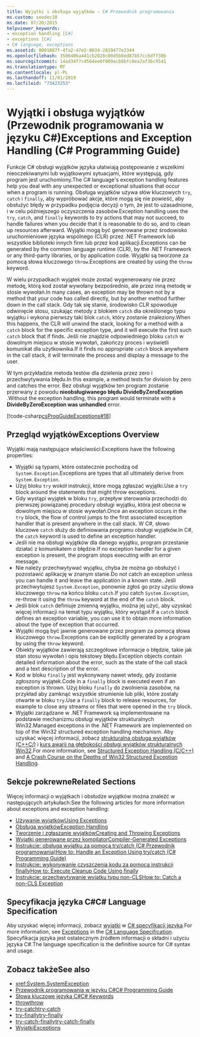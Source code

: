 ```yaml
---
title: Wyjątki i obsługa wyjątków — C# Przewodnik programowania
ms.custom: seodec18
ms.date: 07/20/2015
helpviewer_keywords:
- exception handling [C#]
- exceptions [C#]
- C# language, exceptions
ms.assetid: 0001887f-4fa2-47e2-8034-2819477e2344
ms.openlocfilehash: 3506406a441cb2028c00d5b8ed87b57cc6dff38b
ms.sourcegitcommit: 14ad34f7c4564ee0f009acb8bfc0ea7af3bc9541
ms.translationtype: MT
ms.contentlocale: pl-PL
ms.lasthandoff: 11/01/2019
ms.locfileid: "73423253"
---
```

# <a name="exceptions-and-exception-handling-c-programming-guide"></a><span data-ttu-id="13eb6-102">Wyjątki i obsługa wyjątków (Przewodnik programowania w języku C#)</span><span class="sxs-lookup"><span data-stu-id="13eb6-102">Exceptions and Exception Handling (C# Programming Guide)</span></span>

<span data-ttu-id="13eb6-103">Funkcje C# obsługi wyjątków języka ułatwiają postępowanie z wszelkimi nieoczekiwanymi lub wyjątkowymi sytuacjami, które występują, gdy program jest uruchomiony.</span><span class="sxs-lookup"><span data-stu-id="13eb6-103">The C# language's exception handling features help you deal with any unexpected or exceptional situations that occur when a program is running.</span></span> <span data-ttu-id="13eb6-104">Obsługa wyjątków używa słów kluczowych `try`, `catch` i `finally`, aby wypróbować akcje, które mogą się nie powieść, aby obsłużyć błędy w przypadku podjęcia decyzji o tym, że jest to uzasadnione, i w celu późniejszego oczyszczenia zasobów.</span><span class="sxs-lookup"><span data-stu-id="13eb6-104">Exception handling uses the `try`, `catch`, and `finally` keywords to try actions that may not succeed, to handle failures when you decide that it is reasonable to do so, and to clean up resources afterward.</span></span> <span data-ttu-id="13eb6-105">Wyjątki mogą być generowane przez środowisko uruchomieniowe języka wspólnego (CLR) przez .NET Framework lub wszystkie biblioteki innych firm lub przez kod aplikacji.</span><span class="sxs-lookup"><span data-stu-id="13eb6-105">Exceptions can be generated by the common language runtime (CLR), by the .NET Framework or any third-party libraries, or by application code.</span></span> <span data-ttu-id="13eb6-106">Wyjątki są tworzone za pomocą słowa kluczowego `throw`.</span><span class="sxs-lookup"><span data-stu-id="13eb6-106">Exceptions are created by using the `throw` keyword.</span></span>

<span data-ttu-id="13eb6-107">W wielu przypadkach wyjątek może zostać wygenerowany nie przez metodę, którą kod został wywołany bezpośrednio, ale przez inną metodę w stosie wywołań.</span><span class="sxs-lookup"><span data-stu-id="13eb6-107">In many cases, an exception may be thrown not by a method that your code has called directly, but by another method further down in the call stack.</span></span> <span data-ttu-id="13eb6-108">Gdy tak się stanie, środowisko CLR spowoduje odwinięcie stosu, szukając metody z blokiem `catch` dla określonego typu wyjątku i wykona pierwszy taki blok `catch`, który zostanie znaleziony.</span><span class="sxs-lookup"><span data-stu-id="13eb6-108">When this happens, the CLR will unwind the stack, looking for a method with a `catch` block for the specific exception type, and it will execute the first such `catch` block that if finds.</span></span> <span data-ttu-id="13eb6-109">Jeśli nie znajdzie odpowiedniego bloku `catch` w dowolnym miejscu w stosie wywołań, zakończy proces i wyświetli komunikat dla użytkownika.</span><span class="sxs-lookup"><span data-stu-id="13eb6-109">If it finds no appropriate `catch` block anywhere in the call stack, it will terminate the process and display a message to the user.</span></span>

<span data-ttu-id="13eb6-110">W tym przykładzie metoda testów dla dzielenia przez zero i przechwytywania błędu.</span><span class="sxs-lookup"><span data-stu-id="13eb6-110">In this example, a method tests for division by zero and catches the error.</span></span> <span data-ttu-id="13eb6-111">Bez obsługi wyjątków ten program zostanie przerwany z powodu **nieobsługiwanego błędu DivideByZeroException** .</span><span class="sxs-lookup"><span data-stu-id="13eb6-111">Without the exception handling, this program would terminate with a **DivideByZeroException was unhandled** error.</span></span>

[!code-csharp[csProgGuideExceptions#18](~/samples/snippets/csharp/VS_Snippets_VBCSharp/csProgGuideExceptions/CS/Exceptions.cs#18)]

## <a name="exceptions-overview"></a><span data-ttu-id="13eb6-112">Przegląd wyjątków</span><span class="sxs-lookup"><span data-stu-id="13eb6-112">Exceptions Overview</span></span>

<span data-ttu-id="13eb6-113">Wyjątki mają następujące właściwości:</span><span class="sxs-lookup"><span data-stu-id="13eb6-113">Exceptions have the following properties:</span></span>  

- <span data-ttu-id="13eb6-114">Wyjątki są typami, które ostatecznie pochodzą od `System.Exception`.</span><span class="sxs-lookup"><span data-stu-id="13eb6-114">Exceptions are types that all ultimately derive from `System.Exception`.</span></span>
- <span data-ttu-id="13eb6-115">Użyj bloku `try` wokół instrukcji, które mogą zgłaszać wyjątki.</span><span class="sxs-lookup"><span data-stu-id="13eb6-115">Use a `try` block around the statements that might throw exceptions.</span></span>
- <span data-ttu-id="13eb6-116">Gdy wystąpi wyjątek w bloku `try`, przepływ sterowania przechodzi do pierwszej powiązanej procedury obsługi wyjątku, która jest obecna w dowolnym miejscu w stosie wywołań.</span><span class="sxs-lookup"><span data-stu-id="13eb6-116">Once an exception occurs in the `try` block, the flow of control jumps to the first associated exception handler that is present anywhere in the call stack.</span></span> <span data-ttu-id="13eb6-117">W C#, słowo kluczowe `catch` służy do definiowania programu obsługi wyjątków.</span><span class="sxs-lookup"><span data-stu-id="13eb6-117">In C#, the `catch` keyword is used to define an exception handler.</span></span>
- <span data-ttu-id="13eb6-118">Jeśli nie ma obsługi wyjątków dla danego wyjątku, program przestanie działać z komunikatem o błędzie.</span><span class="sxs-lookup"><span data-stu-id="13eb6-118">If no exception handler for a given exception is present, the program stops executing with an error message.</span></span>
- <span data-ttu-id="13eb6-119">Nie należy przechwytywać wyjątku, chyba że można go obsłużyć i pozostawić aplikację w znanym stanie.</span><span class="sxs-lookup"><span data-stu-id="13eb6-119">Do not catch an exception unless you can handle it and leave the application in a known state.</span></span> <span data-ttu-id="13eb6-120">Jeśli przechwytujesz `System.Exception`, ponownie zgłoś go przy użyciu słowa kluczowego `throw` na końcu bloku `catch`.</span><span class="sxs-lookup"><span data-stu-id="13eb6-120">If you catch `System.Exception`, re-throw it using the `throw` keyword at the end of the `catch` block.</span></span>
- <span data-ttu-id="13eb6-121">Jeśli blok `catch` definiuje zmienną wyjątku, można jej użyć, aby uzyskać więcej informacji na temat typu wyjątku, który wystąpił.</span><span class="sxs-lookup"><span data-stu-id="13eb6-121">If a `catch` block defines an exception variable, you can use it to obtain more information about the type of exception that occurred.</span></span>
- <span data-ttu-id="13eb6-122">Wyjątki mogą być jawnie generowane przez program za pomocą słowa kluczowego `throw`.</span><span class="sxs-lookup"><span data-stu-id="13eb6-122">Exceptions can be explicitly generated by a program by using the `throw` keyword.</span></span>
- <span data-ttu-id="13eb6-123">Obiekty wyjątków zawierają szczegółowe informacje o błędzie, takie jak stan stosu wywołań i opis tekstowy błędu.</span><span class="sxs-lookup"><span data-stu-id="13eb6-123">Exception objects contain detailed information about the error, such as the state of the call stack and a text description of the error.</span></span>
- <span data-ttu-id="13eb6-124">Kod w bloku `finally` jest wykonywany nawet wtedy, gdy zostanie zgłoszony wyjątek.</span><span class="sxs-lookup"><span data-stu-id="13eb6-124">Code in a `finally` block is executed even if an exception is thrown.</span></span> <span data-ttu-id="13eb6-125">Użyj bloku `finally` do zwolnienia zasobów, na przykład aby zamknąć wszystkie strumienie lub pliki, które zostały otwarte w bloku `try`.</span><span class="sxs-lookup"><span data-stu-id="13eb6-125">Use a `finally` block to release resources, for example to close any streams or files that were opened in the `try` block.</span></span>
- <span data-ttu-id="13eb6-126">Wyjątki zarządzane w .NET Framework są implementowane na podstawie mechanizmu obsługi wyjątków strukturalnych Win32.</span><span class="sxs-lookup"><span data-stu-id="13eb6-126">Managed exceptions in the .NET Framework are implemented on top of the Win32 structured exception handling mechanism.</span></span> <span data-ttu-id="13eb6-127">Aby uzyskać więcej informacji, zobacz [strukturalna obsługa wyjątków (C++C/)](/cpp/cpp/structured-exception-handling-c-cpp) i [kurs awarii na głębokości obsługi wyjątków strukturalnych Win32](https://bytepointer.com/resources/pietrek_crash_course_depths_of_win32_seh.htm).</span><span class="sxs-lookup"><span data-stu-id="13eb6-127">For more information, see [Structured Exception Handling (C/C++)](/cpp/cpp/structured-exception-handling-c-cpp) and [A Crash Course on the Depths of Win32 Structured Exception Handling](https://bytepointer.com/resources/pietrek_crash_course_depths_of_win32_seh.htm).</span></span>

## <a name="related-sections"></a><span data-ttu-id="13eb6-128">Sekcje pokrewne</span><span class="sxs-lookup"><span data-stu-id="13eb6-128">Related Sections</span></span>

<span data-ttu-id="13eb6-129">Więcej informacji o wyjątkach i obsłudze wyjątków można znaleźć w następujących artykułach:</span><span class="sxs-lookup"><span data-stu-id="13eb6-129">See the following articles for more information about exceptions and exception handling:</span></span>

- [<span data-ttu-id="13eb6-130">Używanie wyjątków</span><span class="sxs-lookup"><span data-stu-id="13eb6-130">Using Exceptions</span></span>](using-exceptions.md)
- [<span data-ttu-id="13eb6-131">Obsługa wyjątków</span><span class="sxs-lookup"><span data-stu-id="13eb6-131">Exception Handling</span></span>](exception-handling.md)
- [<span data-ttu-id="13eb6-132">Tworzenie i zgłaszanie wyjątków</span><span class="sxs-lookup"><span data-stu-id="13eb6-132">Creating and Throwing Exceptions</span></span>](creating-and-throwing-exceptions.md)
- [<span data-ttu-id="13eb6-133">Wyjątki generowane przez kompilator</span><span class="sxs-lookup"><span data-stu-id="13eb6-133">Compiler-Generated Exceptions</span></span>](compiler-generated-exceptions.md)
- [<span data-ttu-id="13eb6-134">Instrukcje: obsługa wyjątku za pomocą try/catch (C# Przewodnik programowania)</span><span class="sxs-lookup"><span data-stu-id="13eb6-134">How to: Handle an Exception Using try/catch (C# Programming Guide)</span></span>](how-to-handle-an-exception-using-try-catch.md)
- [<span data-ttu-id="13eb6-135">Instrukcje: wykonywanie czyszczenia kodu za pomocą instrukcji finally</span><span class="sxs-lookup"><span data-stu-id="13eb6-135">How to: Execute Cleanup Code Using finally</span></span>](how-to-execute-cleanup-code-using-finally.md)
- [<span data-ttu-id="13eb6-136">Instrukcje: przechwytywanie wyjątku typu non-CLS</span><span class="sxs-lookup"><span data-stu-id="13eb6-136">How to: Catch a non-CLS Exception</span></span>](how-to-catch-a-non-cls-exception.md)

## <a name="c-language-specification"></a><span data-ttu-id="13eb6-137">Specyfikacja języka C#</span><span class="sxs-lookup"><span data-stu-id="13eb6-137">C# Language Specification</span></span>

<span data-ttu-id="13eb6-138">Aby uzyskać więcej informacji, zobacz [wyjątki](~/_csharplang/spec/exceptions.md) w [ C# specyfikacji języka](/dotnet/csharp/language-reference/language-specification/introduction).</span><span class="sxs-lookup"><span data-stu-id="13eb6-138">For more information, see [Exceptions](~/_csharplang/spec/exceptions.md) in the [C# Language Specification](/dotnet/csharp/language-reference/language-specification/introduction).</span></span> <span data-ttu-id="13eb6-139">Specyfikacja języka jest ostatecznym źródłem informacji o składni i użyciu języka C#.</span><span class="sxs-lookup"><span data-stu-id="13eb6-139">The language specification is the definitive source for C# syntax and usage.</span></span>

## <a name="see-also"></a><span data-ttu-id="13eb6-140">Zobacz także</span><span class="sxs-lookup"><span data-stu-id="13eb6-140">See also</span></span>

- <xref:System.SystemException>
- [<span data-ttu-id="13eb6-141">Przewodnik programowania w języku C#</span><span class="sxs-lookup"><span data-stu-id="13eb6-141">C# Programming Guide</span></span>](../index.md)
- [<span data-ttu-id="13eb6-142">Słowa kluczowe języka C#</span><span class="sxs-lookup"><span data-stu-id="13eb6-142">C# Keywords</span></span>](../../language-reference/keywords/index.md)
- [<span data-ttu-id="13eb6-143">throw</span><span class="sxs-lookup"><span data-stu-id="13eb6-143">throw</span></span>](../../language-reference/keywords/throw.md)
- [<span data-ttu-id="13eb6-144">try-catch</span><span class="sxs-lookup"><span data-stu-id="13eb6-144">try-catch</span></span>](../../language-reference/keywords/try-catch.md)
- [<span data-ttu-id="13eb6-145">try-finally</span><span class="sxs-lookup"><span data-stu-id="13eb6-145">try-finally</span></span>](../../language-reference/keywords/try-finally.md)
- [<span data-ttu-id="13eb6-146">try-catch-finally</span><span class="sxs-lookup"><span data-stu-id="13eb6-146">try-catch-finally</span></span>](../../language-reference/keywords/try-catch-finally.md)
- [<span data-ttu-id="13eb6-147">Wyjątki</span><span class="sxs-lookup"><span data-stu-id="13eb6-147">Exceptions</span></span>](../../../standard/exceptions/index.md)
